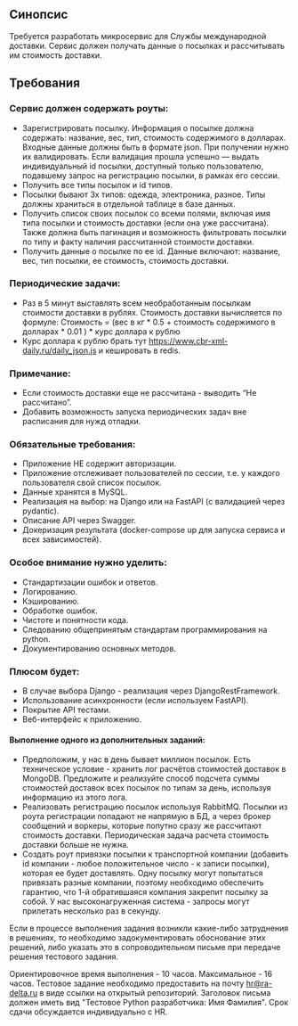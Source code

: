 ## Синопсис
Требуется разработать микросервис для Службы международной доставки. Сервис должен получать данные о посылках и рассчитывать им стоимость доставки.

## Требования

### Сервис должен содержать роуты:
- Зарегистрировать посылку. Информация о посылке должна содержать: название, вес, тип, стоимость содержимого в долларах.  Входные данные должны быть в формате json. При получении нужно их валидировать. Если валидация прошла успешно — выдать индивидуальный id посылки, доступный только пользователю, подавшему запрос на регистрацию посылки, в рамках его сессии.
- Получить все типы посылок и id типов. 
- Посылки бывают 3х типов: одежда, электроника, разное. Типы должны храниться в отдельной таблице в базе данных.
- Получить список своих посылок со всеми полями, включая имя типа посылки и стоимость доставки (если она уже рассчитана). Также должна быть пагинация и возможность фильтровать посылки по типу и факту наличия рассчитанной стоимости доставки. 
- Получить данные о посылке по ее id. Данные включают: название, вес, тип посылки, ее стоимость, стоимость доставки.

### Периодические задачи:
- Раз в 5 минут выставлять всем необработанным посылкам стоимости  доставки в рублях.
Стоимость доставки вычисляется по формуле:
     Стоимость = (вес в кг * 0.5 + стоимость содержимого в долларах * 0.01 ) * курс доллара к рублю
- Курс доллара к рублю брать тут https://www.cbr-xml-daily.ru/daily_json.js и кешировать в redis.

### Примечание: 
- Если стоимость доставки еще не рассчитана - выводить “Не рассчитано”.
- Добавить возможность запуска периодических задач вне расписания для нужд отладки.

### Обязательные требования:
- Приложение НЕ содержит авторизации.
- Приложение отслеживает пользователей по сессии, т.е. у каждого пользователя свой список посылок.
- Данные хранятся в MySQL.
- Реализация на выбор: на Django или на FastAPI (с валидацией через pydantic).
- Описание API через Swagger.
- Докеризация результата (docker-compose up для запуска сервиса и всех зависимостей).

### Особое внимание нужно уделить:
- Стандартизации ошибок и ответов.
- Логированию.
- Кэшированию.
- Обработке ошибок.
- Чистоте и понятности кода.
- Следованию общепринятым стандартам программирования на python.
- Документированию основных методов.

### Плюсом будет:
- В случае выбора Django - реализация через DjangoRestFramework. 
- Использование асинхронности (если используем FastAPI).
- Покрытие API тестами.
- Веб-интерфейс к приложению.

#### Выполнение одного из дополнительных заданий:
- Предположим, у нас в день бывает миллион посылок. Есть техническое условие - хранить лог расчётов стоимостей доставок в MongoDB. Предложите и реализуйте способ подсчета суммы стоимостей доставок всех посылок по типам за день, используя информацию из этого лога.
- Реализовать регистрацию посылок используя RabbitMQ. Посылки из роута регистрации попадают не напрямую в БД, а через брокер сообщений и воркеры, которые попутно сразу же рассчитают стоимость доставки. Периодическая задача расчета стоимость доставки больше не нужна.
- Создать роут привязки посылки к транспортной компании (добавить id компании - любое положительное число - к записи посылки), которая ее будет доставлять. Одну посылку могут попытаться привязать разные компании, поэтому необходимо обеспечить гарантию, что 1-й обратившаяся компания закрепит посылку за собой. У нас высоконагруженная система - запросы могут прилетать несколько раз в секунду.


Если в процессе выполнения задания возникли какие-либо затруднения в решениях, то необходимо задокументировать обоснование этих решений, либо указать это в сопроводительном письме при передаче решения тестового задания.

Ориентировочное время выполнения - 10 часов. Максимальное - 16 часов. Тестовое задание необходимо предоставить на почту hr@ra-delta.ru в виде ссылки на открытый репозиторий. Заголовок письма должен иметь вид "Тестовое Python разработчика: Имя Фамилия". Срок сдачи обсуждается индивидуально с HR.
